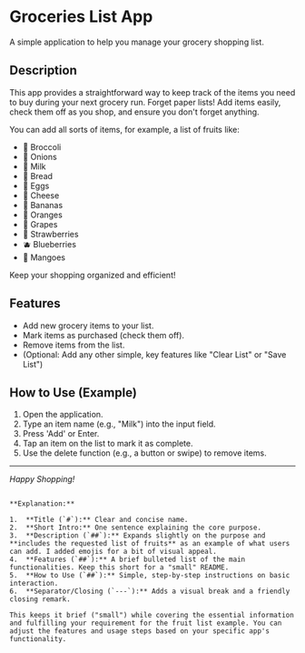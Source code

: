 # Groceries List App

A simple application to help you manage your grocery shopping list.

## Description

This app provides a straightforward way to keep track of the items you need to buy during your next grocery run. Forget paper lists! Add items easily, check them off as you shop, and ensure you don't forget anything.

You can add all sorts of items, for example, a list of fruits like:

*   🥦 Broccoli
*   🧅 Onions
*   🥛 Milk
*   🍞 Bread
*   🥚 Eggs
*   🧀 Cheese
*   🍌 Bananas
*   🍊 Oranges
*   🍇 Grapes
*   🍓 Strawberries
*   🫐 Blueberries
*   🥭 Mangoes
  
Keep your shopping organized and efficient!

## Features

*   Add new grocery items to your list.
*   Mark items as purchased (check them off).
*   Remove items from the list.
*   (Optional: Add any other simple, key features like "Clear List" or "Save List")

## How to Use (Example)

1.  Open the application.
2.  Type an item name (e.g., "Milk") into the input field.
3.  Press 'Add' or Enter.
4.  Tap an item on the list to mark it as complete.
5.  Use the delete function (e.g., a button or swipe) to remove items.

---

*Happy Shopping!*
```

**Explanation:**

1.  **Title (`#`):** Clear and concise name.
2.  **Short Intro:** One sentence explaining the core purpose.
3.  **Description (`##`):** Expands slightly on the purpose and **includes the requested list of fruits** as an example of what users can add. I added emojis for a bit of visual appeal.
4.  **Features (`##`):** A brief bulleted list of the main functionalities. Keep this short for a "small" README.
5.  **How to Use (`##`):** Simple, step-by-step instructions on basic interaction.
6.  **Separator/Closing (`---`):** Adds a visual break and a friendly closing remark.

This keeps it brief ("small") while covering the essential information and fulfilling your requirement for the fruit list example. You can adjust the features and usage steps based on your specific app's functionality.
